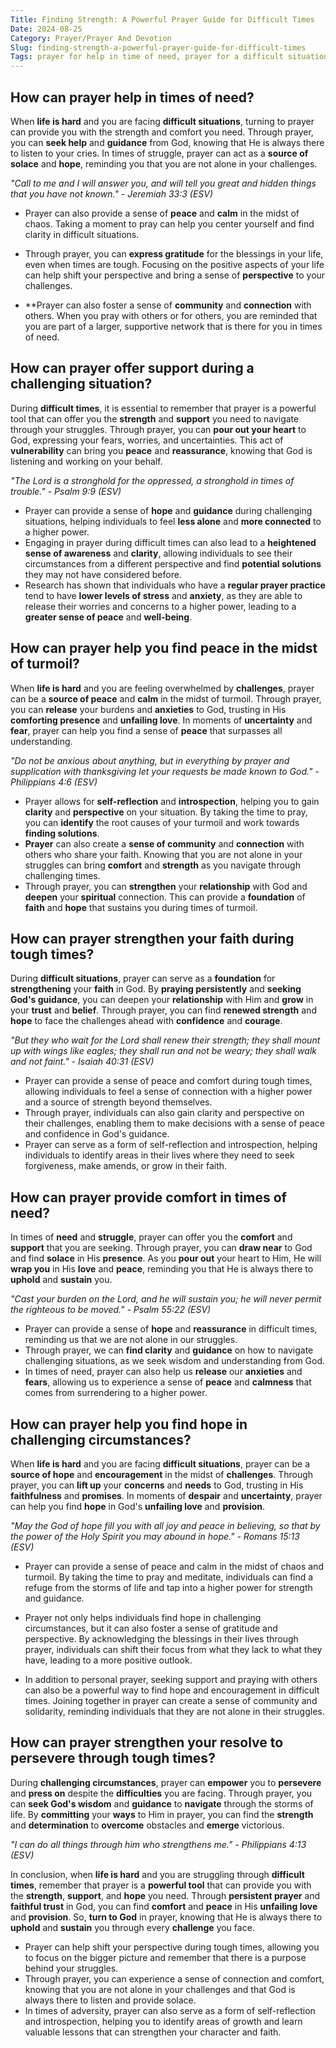 ```yaml
---
Title: Finding Strength: A Powerful Prayer Guide for Difficult Times
Date: 2024-08-25
Category: Prayer/Prayer And Devotion
Slug: finding-strength-a-powerful-prayer-guide-for-difficult-times
Tags: prayer for help in time of need, prayer for a difficult situation, prayer in time of need, prayer for when life is hard, struggle prayer, prayer, prayer and devotion
---
```

## How can prayer help in times of need?

When **life is hard** and you are facing **difficult situations**, turning to prayer can provide you with the strength and comfort you need. Through prayer, you can **seek help** and **guidance** from God, knowing that He is always there to listen to your cries. In times of struggle, prayer can act as a **source of solace** and **hope**, reminding you that you are not alone in your challenges.

*"Call to me and I will answer you, and will tell you great and hidden things that you have not known." - Jeremiah 33:3 (ESV)*

- Prayer can also provide a sense of **peace** and **calm** in the midst of chaos. Taking a moment to pray can help you center yourself and find clarity in difficult situations.
  
- Through prayer, you can **express gratitude** for the blessings in your life, even when times are tough. Focusing on the positive aspects of your life can help shift your perspective and bring a sense of **perspective** to your challenges.

- **Prayer can also foster a sense of **community** and **connection** with others. When you pray with others or for others, you are reminded that you are part of a larger, supportive network that is there for you in times of need.


## How can prayer offer support during a challenging situation?

During **difficult times**, it is essential to remember that prayer is a powerful tool that can offer you the **strength** and **support** you need to navigate through your struggles. Through prayer, you can **pour out your heart** to God, expressing your fears, worries, and uncertainties. This act of **vulnerability** can bring you **peace** and **reassurance**, knowing that God is listening and working on your behalf.

*"The Lord is a stronghold for the oppressed, a stronghold in times of trouble." - Psalm 9:9 (ESV)*

- Prayer can provide a sense of **hope** and **guidance** during challenging situations, helping individuals to feel **less alone** and **more connected** to a higher power.
- Engaging in prayer during difficult times can also lead to a **heightened sense of awareness** and **clarity**, allowing individuals to see their circumstances from a different perspective and find **potential solutions** they may not have considered before.
- Research has shown that individuals who have a **regular prayer practice** tend to have **lower levels of stress** and **anxiety**, as they are able to release their worries and concerns to a higher power, leading to a **greater sense of peace** and **well-being**.


## How can prayer help you find peace in the midst of turmoil?

When **life is hard** and you are feeling overwhelmed by **challenges**, prayer can be a **source of peace** and **calm** in the midst of turmoil. Through prayer, you can **release** your burdens and **anxieties** to God, trusting in His **comforting presence** and **unfailing love**. In moments of **uncertainty** and **fear**, prayer can help you find a sense of **peace** that surpasses all understanding.

*"Do not be anxious about anything, but in everything by prayer and supplication with thanksgiving let your requests be made known to God." - Philippians 4:6 (ESV)*

- Prayer allows for **self-reflection** and **introspection**, helping you to gain **clarity** and **perspective** on your situation. By taking the time to pray, you can **identify** the root causes of your turmoil and work towards **finding solutions**.
- **Prayer** can also create a **sense of community** and **connection** with others who share your faith. Knowing that you are not alone in your struggles can bring **comfort** and **strength** as you navigate through challenging times.
- Through prayer, you can **strengthen** your **relationship** with God and **deepen** your **spiritual** connection. This can provide a **foundation** of **faith** and **hope** that sustains you during times of turmoil.


## How can prayer strengthen your faith during tough times?

During **difficult situations**, prayer can serve as a **foundation** for **strengthening** your **faith** in God. By **praying persistently** and **seeking God's guidance**, you can deepen your **relationship** with Him and **grow** in your **trust** and **belief**. Through prayer, you can find **renewed strength** and **hope** to face the challenges ahead with **confidence** and **courage**.

*"But they who wait for the Lord shall renew their strength; they shall mount up with wings like eagles; they shall run and not be weary; they shall walk and not faint." - Isaiah 40:31 (ESV)*

- Prayer can provide a sense of peace and comfort during tough times, allowing individuals to feel a sense of connection with a higher power and a source of strength beyond themselves.
- Through prayer, individuals can also gain clarity and perspective on their challenges, enabling them to make decisions with a sense of peace and confidence in God's guidance.
- Prayer can serve as a form of self-reflection and introspection, helping individuals to identify areas in their lives where they need to seek forgiveness, make amends, or grow in their faith.


## How can prayer provide comfort in times of need?

In times of **need** and **struggle**, prayer can offer you the **comfort** and **support** that you are seeking. Through prayer, you can **draw near** to God and find **solace** in His **presence**. As you **pour out** your heart to Him, He will **wrap you** in His **love** and **peace**, reminding you that He is always there to **uphold** and **sustain** you.

*"Cast your burden on the Lord, and he will sustain you; he will never permit the righteous to be moved." - Psalm 55:22 (ESV)*

- Prayer can provide a sense of **hope** and **reassurance** in difficult times, reminding us that we are not alone in our struggles.
- Through prayer, we can **find clarity** and **guidance** on how to navigate challenging situations, as we seek wisdom and understanding from God.
- In times of need, prayer can also help us **release** our **anxieties** and **fears**, allowing us to experience a sense of **peace** and **calmness** that comes from surrendering to a higher power.


## How can prayer help you find hope in challenging circumstances?

When **life is hard** and you are facing **difficult situations**, prayer can be a **source of hope** and **encouragement** in the midst of **challenges**. Through prayer, you can **lift up** your **concerns** and **needs** to God, trusting in His **faithfulness** and **promises**. In moments of **despair** and **uncertainty**, prayer can help you find **hope** in God's **unfailing love** and **provision**.

*"May the God of hope fill you with all joy and peace in believing, so that by the power of the Holy Spirit you may abound in hope." - Romans 15:13 (ESV)*

- Prayer can provide a sense of peace and calm in the midst of chaos and turmoil. By taking the time to pray and meditate, individuals can find a refuge from the storms of life and tap into a higher power for strength and guidance.

- Prayer not only helps individuals find hope in challenging circumstances, but it can also foster a sense of gratitude and perspective. By acknowledging the blessings in their lives through prayer, individuals can shift their focus from what they lack to what they have, leading to a more positive outlook.

- In addition to personal prayer, seeking support and praying with others can also be a powerful way to find hope and encouragement in difficult times. Joining together in prayer can create a sense of community and solidarity, reminding individuals that they are not alone in their struggles.


## How can prayer strengthen your resolve to persevere through tough times?

During **challenging circumstances**, prayer can **empower** you to **persevere** and **press on** despite the **difficulties** you are facing. Through prayer, you can **seek God's wisdom** and **guidance** to **navigate** through the storms of life. By **committing** your **ways** to Him in prayer, you can find the **strength** and **determination** to **overcome** obstacles and **emerge** victorious.

*"I can do all things through him who strengthens me." - Philippians 4:13 (ESV)*

In conclusion, when **life is hard** and you are struggling through **difficult times**, remember that prayer is a **powerful tool** that can provide you with the **strength**, **support**, and **hope** you need. Through **persistent prayer** and **faithful trust** in God, you can find **comfort** and **peace** in His **unfailing love** and **provision**. So, **turn to God** in prayer, knowing that He is always there to **uphold** and **sustain** you through every **challenge** you face.

- Prayer can help shift your perspective during tough times, allowing you to focus on the bigger picture and remember that there is a purpose behind your struggles.
- Through prayer, you can experience a sense of connection and comfort, knowing that you are not alone in your challenges and that God is always there to listen and provide solace.
- In times of adversity, prayer can also serve as a form of self-reflection and introspection, helping you to identify areas of growth and learn valuable lessons that can strengthen your character and faith.
